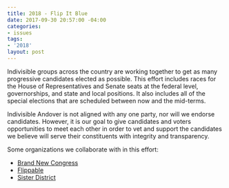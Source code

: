 ```yaml
---
title: 2018 - Flip It Blue
date: 2017-09-30 20:57:00 -04:00
categories:
- issues
tags:
- '2018'
layout: post
---
```


Indivisible groups across the country are working together to get as many progressive candidates elected as possible. This effort includes races for the House of Representatives and Senate seats at the federal level, governorships, and state and local positions. It also includes all of the special elections that are scheduled between now and the mid-terms.

Indivisible Andover is not aligned with any one party, nor will we endorse candidates. However, it is our goal to give candidates and voters opportunities to meet each other in order to vet and support the candidates we believe will serve their constituents with integrity and transparency.

Some organizations we collaborate with in this effort: 
* [Brand New Congress](https://brandnewcongress.org/)
* [Flippable](https://www.flippable.org/)
* [Sister District](https://www.sisterdistrict.com/)